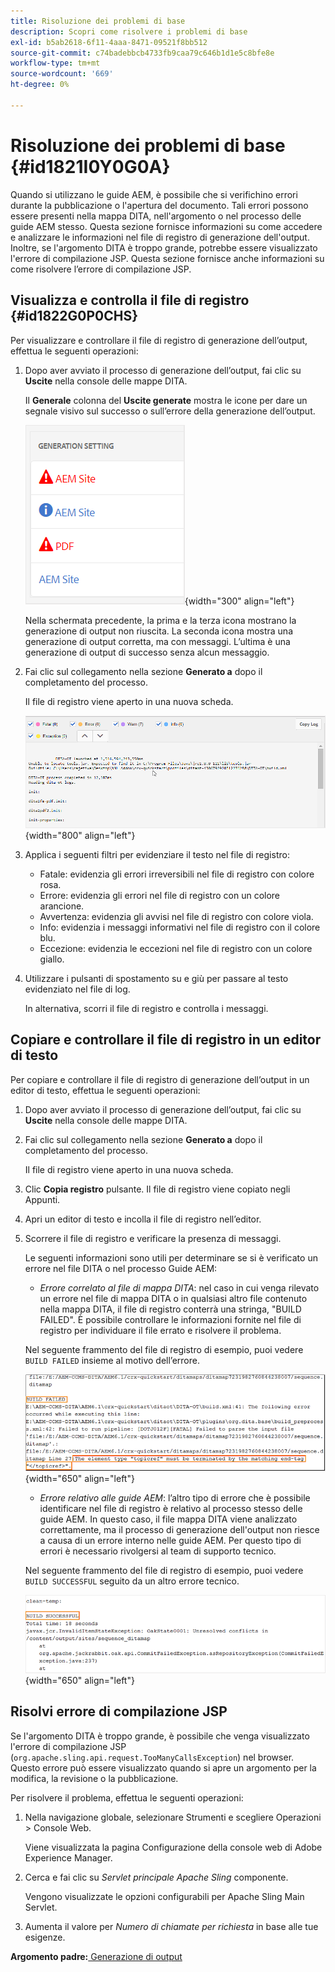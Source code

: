 ```yaml
---
title: Risoluzione dei problemi di base
description: Scopri come risolvere i problemi di base
exl-id: b5ab2618-6f11-4aaa-8471-09521f8bb512
source-git-commit: c74badebbcb4733fb9caa79c646b1d1e5c8bfe8e
workflow-type: tm+mt
source-wordcount: '669'
ht-degree: 0%

---
```


# Risoluzione dei problemi di base {#id1821I0Y0G0A}

Quando si utilizzano le guide AEM, è possibile che si verifichino errori durante la pubblicazione o l&#39;apertura del documento. Tali errori possono essere presenti nella mappa DITA, nell&#39;argomento o nel processo delle guide AEM stesso. Questa sezione fornisce informazioni su come accedere e analizzare le informazioni nel file di registro di generazione dell&#39;output. Inoltre, se l&#39;argomento DITA è troppo grande, potrebbe essere visualizzato l&#39;errore di compilazione JSP. Questa sezione fornisce anche informazioni su come risolvere l’errore di compilazione JSP.

## Visualizza e controlla il file di registro {#id1822G0P0CHS}

Per visualizzare e controllare il file di registro di generazione dell’output, effettua le seguenti operazioni:

1. Dopo aver avviato il processo di generazione dell’output, fai clic su **Uscite** nella console delle mappe DITA.

   Il **Generale** colonna del **Uscite generate** mostra le icone per dare un segnale visivo sul successo o sull’errore della generazione dell’output.

   ![](images/output-general-settings.png){width="300" align="left"}

   Nella schermata precedente, la prima e la terza icona mostrano la generazione di output non riuscita. La seconda icona mostra una generazione di output corretta, ma con messaggi. L’ultima è una generazione di output di successo senza alcun messaggio.

1. Fai clic sul collegamento nella sezione **Generato a** dopo il completamento del processo.

   Il file di registro viene aperto in una nuova scheda.

   ![](images/log-file.png){width="800" align="left"}

1. Applica i seguenti filtri per evidenziare il testo nel file di registro:
   - Fatale: evidenzia gli errori irreversibili nel file di registro con colore rosa.
   - Errore: evidenzia gli errori nel file di registro con un colore arancione.
   - Avvertenza: evidenzia gli avvisi nel file di registro con colore viola.
   - Info: evidenzia i messaggi informativi nel file di registro con il colore blu.
   - Eccezione: evidenzia le eccezioni nel file di registro con un colore giallo.
1. Utilizzare i pulsanti di spostamento su e giù per passare al testo evidenziato nel file di log.

   In alternativa, scorri il file di registro e controlla i messaggi.


## Copiare e controllare il file di registro in un editor di testo

Per copiare e controllare il file di registro di generazione dell’output in un editor di testo, effettua le seguenti operazioni:

1. Dopo aver avviato il processo di generazione dell’output, fai clic su **Uscite** nella console delle mappe DITA.

1. Fai clic sul collegamento nella sezione **Generato a** dopo il completamento del processo.

   Il file di registro viene aperto in una nuova scheda.

1. Clic **Copia registro** pulsante. Il file di registro viene copiato negli Appunti.
1. Apri un editor di testo e incolla il file di registro nell’editor.

1. Scorrere il file di registro e verificare la presenza di messaggi.

   Le seguenti informazioni sono utili per determinare se si è verificato un errore nel file DITA o nel processo Guide AEM:

   - *Errore correlato al file di mappa DITA*: nel caso in cui venga rilevato un errore nel file di mappa DITA o in qualsiasi altro file contenuto nella mappa DITA, il file di registro conterrà una stringa, &quot;BUILD FAILED&quot;. È possibile controllare le informazioni fornite nel file di registro per individuare il file errato e risolvere il problema.

   Nel seguente frammento del file di registro di esempio, puoi vedere `BUILD FAILED` insieme al motivo dell’errore.

   ![](images/dita-error-in-log-file.png){width="650" align="left"}

   - *Errore relativo alle guide AEM*: l’altro tipo di errore che è possibile identificare nel file di registro è relativo al processo stesso delle guide AEM. In questo caso, il file mappa DITA viene analizzato correttamente, ma il processo di generazione dell&#39;output non riesce a causa di un errore interno nelle guide AEM. Per questo tipo di errori è necessario rivolgersi al team di supporto tecnico.

   Nel seguente frammento del file di registro di esempio, puoi vedere `BUILD SUCCESSFUL` seguito da un altro errore tecnico.

   ![](images/process-error-in-log-file.png){width="650" align="left"}


## Risolvi errore di compilazione JSP

Se l&#39;argomento DITA è troppo grande, è possibile che venga visualizzato l&#39;errore di compilazione JSP \(`org.apache.sling.api.request.TooManyCallsException`\) nel browser. Questo errore può essere visualizzato quando si apre un argomento per la modifica, la revisione o la pubblicazione.

Per risolvere il problema, effettua le seguenti operazioni:

1. Nella navigazione globale, selezionare Strumenti e scegliere Operazioni \> Console Web.

   Viene visualizzata la pagina Configurazione della console web di Adobe Experience Manager.

1. Cerca e fai clic su *Servlet principale Apache Sling* componente.

   Vengono visualizzate le opzioni configurabili per Apache Sling Main Servlet.

1. Aumenta il valore per *Numero di chiamate per richiesta* in base alle tue esigenze.


**Argomento padre:**[ Generazione di output](generate-output.md)
